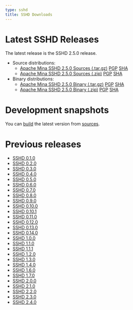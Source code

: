 ```yaml
---
type: sshd
title: SSHD Downloads
---
```


# Latest SSHD Releases

The latest release is the SSHD 2.5.0 release.
 
* Source distributions:
    * [Apache Mina SSHD 2.5.0 Sources (.tar.gz)](https://www.apache.org/dyn/closer.lua/mina/sshd/2.5.0/apache-sshd-2.5.0-src.tar.gz) [PGP](https://www.apache.org/dist/mina/sshd/2.5.0/apache-sshd-2.5.0-src.tar.gz.asc) [SHA](https://www.apache.org/dist/mina/sshd/2.5.0/apache-sshd-2.5.0-src.tar.gz.sha1)
    * [Apache Mina SSHD 2.5.0 Sources (.zip)](https://www.apache.org/dyn/closer.lua/mina/sshd/2.5.0/apache-sshd-2.5.0-src.zip) [PGP](https://www.apache.org/dist/mina/sshd/2.5.0/apache-sshd-2.5.0-src.zip.asc) [SHA](https://www.apache.org/dist/mina/sshd/2.5.0/apache-sshd-2.5.0-src.zip.sha1)
* Binary distributions:
    * [Apache Mina SSHD 2.5.0 Binary (.tar.gz)](https://www.apache.org/dyn/closer.lua/mina/sshd/2.5.0/apache-sshd-2.5.0.tar.gz) [PGP](https://www.apache.org/dist/mina/sshd/2.5.0/apache-sshd-2.5.0.tar.gz.asc) [SHA](https://www.apache.org/dist/mina/sshd/2.5.0/apache-sshd-2.5.0.tar.gz.sha1)
    * [Apache Mina SSHD 2.5.0 Binary (.zip)](https://www.apache.org/dyn/closer.lua/mina/sshd/2.5.0/apache-sshd-2.5.0.zip) [PGP](https://www.apache.org/dist/mina/sshd/2.5.0/apache-sshd-2.5.0.zip.asc) [SHA](https://www.apache.org/dist/mina/sshd/2.5.0/apache-sshd-2.5.0.zip.sha1)

# Development snapshots

You can [build](building.html) the latest version from [sources](sources.html).

# Previous releases

* [SSHD 0.1.0](download_0.1.0.html)
* [SSHD 0.2.0](download_0.2.0.html)
* [SSHD 0.3.0](download_0.3.0.html)
* [SSHD 0.4.0](download_0.4.0.html)
* [SSHD 0.5.0](download_0.5.0.html)
* [SSHD 0.6.0](download_0.6.0.html)
* [SSHD 0.7.0](download_0.7.0.html)
* [SSHD 0.8.0](download_0.8.0.html)
* [SSHD 0.9.0](download_0.9.0.html)
* [SSHD 0.10.0](download_0.10.0.html)
* [SSHD 0.10.1](download_0.10.1.html)
* [SSHD 0.11.0](download_0.11.0.html)
* [SSHD 0.12.0](download_0.12.0.html)
* [SSHD 0.13.0](download_0.13.0.html)
* [SSHD 0.14.0](download_0.14.0.html)
* [SSHD 1.0.0](download_1.0.0.html)
* [SSHD 1.1.0](download_1.1.0.html)
* [SSHD 1.1.1](download_1.1.1.html)
* [SSHD 1.2.0](download_1.2.0.html)
* [SSHD 1.3.0](download_1.3.0.html)
* [SSHD 1.4.0](download_1.4.0.html)
* [SSHD 1.6.0](download_1.6.0.html)
* [SSHD 1.7.0](download_1.7.0.html)
* [SSHD 2.0.0](download_2.0.0.html)
* [SSHD 2.1.0](download_2.1.0.html)
* [SSHD 2.2.0](download_2.2.0.html)
* [SSHD 2.3.0](download_2.3.0.html)
* [SSHD 2.4.0](download_2.4.0.html)
